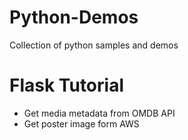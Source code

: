 # Python-Demos
Collection of python samples and demos

# Flask Tutorial
 - Get media metadata from OMDB API
 - Get poster image form AWS
